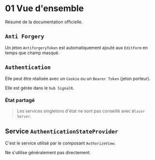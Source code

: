 # 01 Vue d'ensemble

Résumé de la documentation officielle.

## `Anti Forgery`

Un jeton `AntiforgeryToken` est automatiquement ajouté aux `EditForm` en temps que champ masqué.



## `Authentication`

Elle peut être réalisée avec un `Cookie` ou un `Bearer Token` (jeton porteur).

Elle est gérée dans le `hub SignalR`.



### État partagé

> Les services singletons d'état ne sont pas conseillé avec `Blazor Server`.



## Service `AuthenticationStateProvider`

C'est le service utilisé par le composant `AuthorizeView`.

Ne s'utilise généralement pas directement.